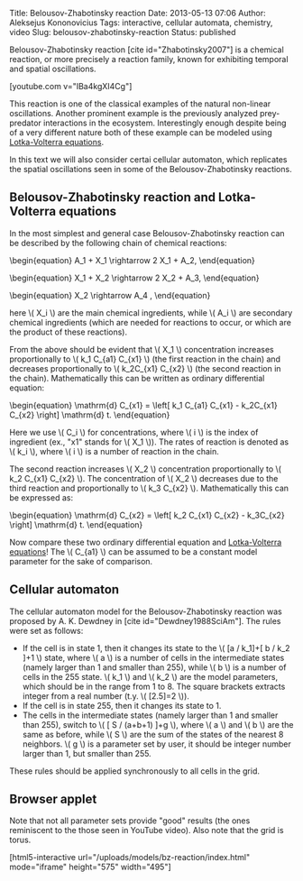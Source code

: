 Title: Belousov-Zhabotinsky reaction
Date: 2013-05-13 07:06
Author: Aleksejus Kononovicius
Tags: interactive, cellular automata, chemistry, video
Slug: belousov-zhabotinsky-reaction
Status: published

Belousov-Zhabotinsky
reaction \[cite id="Zhabotinsky2007"\] is a chemical reaction, or more
precisely a reaction family, known for exhibiting temporal and spatial
oscillations.

[youtube.com v="IBa4kgXI4Cg"]

This reaction is one of the classical examples of the natural non-linear
oscillations. Another prominent example is the previously analyzed
prey-predator interactions in the ecosystem. Interestingly enough
despite being of a very different nature both of these example can be
modeled using [Lotka-Volterra
equations]({filename}/articles/2012/lotka-volterra-equations.md).

In this text we will also consider certai cellular automaton, which
replicates the spatial oscillations seen in some of the
Belousov-Zhabotinsky reactions.
<!--more-->

Belousov-Zhabotinsky reaction and Lotka-Volterra equations
----------------------------------------------------------

In the most simplest and general case Belousov-Zhabotinsky reaction can
be described by the following chain of chemical reactions:

\begin{equation}
 A\_1 + X\_1 \rightarrow 2 X\_1 + A\_2, 
\end{equation}

\begin{equation}
 X\_1 + X\_2 \rightarrow 2 X\_2 + A\_3, 
\end{equation}

\begin{equation}
 X\_2 \rightarrow A\_4 , 
\end{equation}

here \\\(  X\_i \\\) are the main chemical ingredients, while \\\( A\_i \\\) are secondary chemical ingredients (which are needed for
reactions to occur, or which are the product of these reactions).

From the above should be evident that \\\(  X\_1 \\\) concentration
increases proportionally to \\\(  k\_1 C\_{a1} C\_{x1} \\\) (the first
reaction in the chain) and decreases proportionally to \\\(  k\_2C\_{x1} C\_{x2} \\\) (the second reaction in the chain). Mathematically
this can be written as ordinary differential equation:

\begin{equation}
 \mathrm{d} C\_{x1} = \left\[ k\_1 C\_{a1} C\_{x1} - k\_2C\_{x1} C\_{x2} \right\] \mathrm{d} t. 
\end{equation}

Here we use \\\(  C\_i \\\) for concentrations, where \\\(  i \\\) is the
index of ingredient (ex., "x1" stands for \\\(  X\_1 \\\)). The rates of
reaction is denoted as \\\(  k\_i \\\), where \\\(  i \\\) is a number of
reaction in the chain.

The second reaction increases \\\(  X\_2 \\\) concentration
proportionally to \\\(  k\_2 C\_{x1} C\_{x2} \\\). The concentration of
\\\(  X\_2 \\\) decreases due to the third reaction and proportionally to
\\\(  k\_3 C\_{x2} \\\). Mathematically this can be expressed as:

\begin{equation}
 \mathrm{d} C\_{x2} = \left\[ k\_2 C\_{x1} C\_{x2} - k\_3C\_{x2} \right\] \mathrm{d} t. 
\end{equation}

Now compare these two ordinary differential equation and [Lotka-Volterra
equations]({filename}/articles/2012/lotka-volterra-equations.md)!
The \\\(  C\_{a1} \\\) can be assumed to be a constant model parameter
for the sake of comparison.

Cellular automaton
------------------

The cellular automaton model for the Belousov-Zhabotinsky reaction was
proposed by A. K. Dewdney in \[cite id="Dewdney1988SciAm"\]. The rules
were set as follows:

-   If the cell is in state 1, then it changes its state to the \\\(     \[a / k\_1\]+\[ b / k\_2 \]+1 \\\) state, where \\\(  a \\\) is a number
    of cells in the intermediate states (namely larger than 1 and
    smaller than 255), while \\\(  b \\\) is a number of cells in the 255
    state. \\\(  k\_1 \\\) and \\\(  k\_2 \\\) are the model parameters,
    which should be in the range from 1 to 8. The square brackets
    extracts integer from a real number (t.y. \\\(  \[2.5\]=2 \\\)).
-   If the cell is in state 255, then it changes its state to 1.
-   The cells in the intermediate states (namely larger than 1 and
    smaller than 255), switch to \\\(  \[ S / (a+b+1) \]+g \\\), where
    \\\(  a \\\) and \\\(  b \\\) are the same as before, while \\\(     S \\\) are the sum of the states of the nearest 8 neighbors. \\\(     g \\\) is a parameter set by user, it should be integer number larger
    than 1, but smaller than 255.

These rules should be applied synchronously to all cells in the grid.

Browser applet
--------------

Note that not all parameter sets provide "good" results (the ones
reminiscent to the those seen in YouTube video). Also note that the grid
is torus.

[html5-interactive
url="/uploads/models/bz-reaction/index.html"
mode="iframe" height="575" width="495"]
